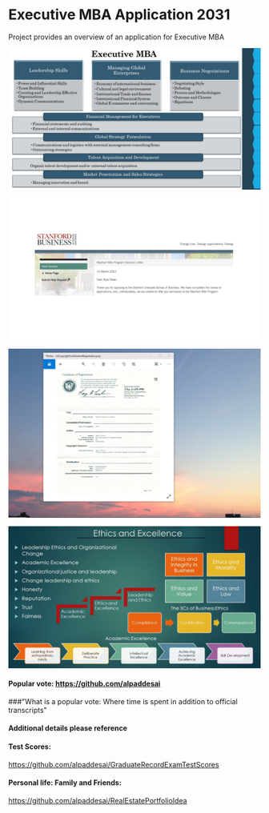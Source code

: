 # Executive MBA Application 2031

Project provides an overview of an application for Executive MBA

![image](ExecutiveMBA.jpg)

![image](StanfordBusinessSchool.jpg)

![image](USCopyrightCertificate.png)

![image](Ethics.jpg)

#### Popular vote: https://github.com/alpaddesai
###"What is a popular vote: Where time is spent in addition to official transcripts"

#### Additional details please reference 
#### Test Scores: 
https://github.com/alpaddesai/GraduateRecordExamTestScores 
#### Personal life: Family and Friends:
https://github.com/alpaddesai/RealEstatePortfolioIdea
